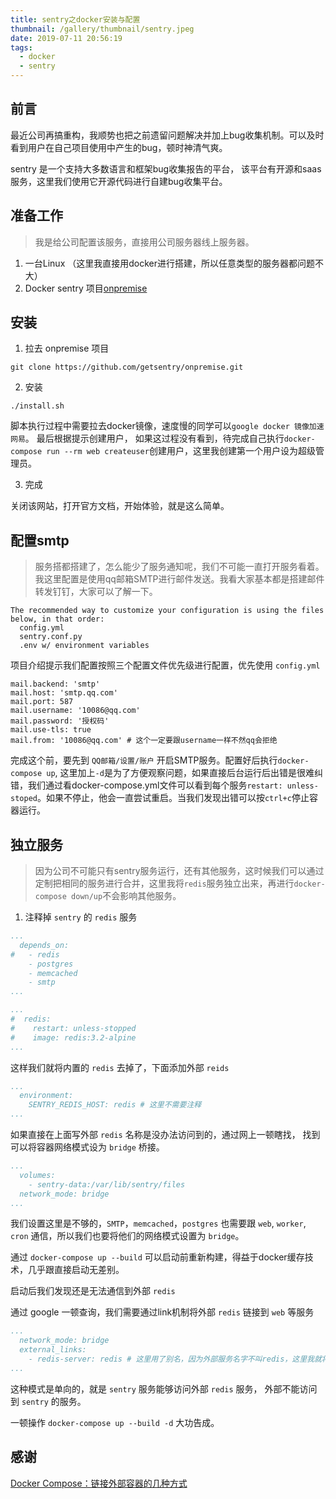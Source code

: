 ```yaml
---
title: sentry之docker安装与配置
thumbnail: /gallery/thumbnail/sentry.jpeg
date: 2019-07-11 20:56:19
tags:
  - docker
  - sentry
---
```


## 前言

最近公司再搞重构，我顺势也把之前遗留问题解决并加上bug收集机制。可以及时看到用户在自己项目使用中产生的bug，顿时神清气爽。

sentry 是一个支持大多数语言和框架bug收集报告的平台， 该平台有开源和saas服务，这里我们使用它开源代码进行自建bug收集平台。

## 准备工作

> 我是给公司配置该服务，直接用公司服务器线上服务器。

1. 一台Linux （这里我直接用docker进行搭建，所以任意类型的服务器都问题不大）
2. Docker sentry 项目[onpremise](https://github.com/getsentry/onpremise)

## 安装

1. 拉去 onpremise 项目

```
git clone https://github.com/getsentry/onpremise.git
```

2. 安装

```
./install.sh
```
脚本执行过程中需要拉去docker镜像，速度慢的同学可以`google docker 镜像加速 网易`。 最后根据提示创建用户， 如果这过程没有看到，待完成自己执行`docker-compose run --rm web createuser`创建用户，这里我创建第一个用户设为超级管理员。

3. 完成

关闭该网站，打开官方文档，开始体验，就是这么简单。

## 配置smtp

> 服务搭都搭建了，怎么能少了服务通知呢，我们不可能一直打开服务看着。我这里配置是使用qq邮箱SMTP进行邮件发送。我看大家基本都是搭建邮件转发钉钉，大家可以了解一下。

```
The recommended way to customize your configuration is using the files below, in that order:
  config.yml
  sentry.conf.py
  .env w/ environment variables
```

项目介绍提示我们配置按照三个配置文件优先级进行配置，优先使用 `config.yml`

```
mail.backend: 'smtp'
mail.host: 'smtp.qq.com'
mail.port: 587
mail.username: '10086@qq.com'
mail.password: '授权码'
mail.use-tls: true
mail.from: '10086@qq.com' # 这个一定要跟username一样不然qq会拒绝
```
完成这个前，要先到 `QQ邮箱/设置/账户` 开启SMTP服务。配置好后执行`docker-compose up`, 这里加上`-d`是为了方便观察问题，如果直接后台运行后出错是很难纠错，我们通过看docker-compose.yml文件可以看到每个服务`restart: unless-stoped`。如果不停止，他会一直尝试重启。当我们发现出错可以按`ctrl+c`停止容器运行。

## 独立服务

> 因为公司不可能只有sentry服务运行，还有其他服务，这时候我们可以通过定制把相同的服务进行合并，这里我将`redis`服务独立出来，再进行`docker-compose down/up`不会影响其他服务。

1. 注释掉 `sentry` 的 `redis` 服务
``` docker-compose.yml
...
  depends_on:
#   - redis
    - postgres
    - memcached
    - smtp
...

...
#  redis:
#    restart: unless-stopped
#    image: redis:3.2-alpine
...
```

这样我们就将内置的 `redis` 去掉了，下面添加外部 `reids`

``` docker-compose.yml
...
  environment:
    SENTRY_REDIS_HOST: redis # 这里不需要注释
...
```

如果直接在上面写外部 `redis` 名称是没办法访问到的，通过网上一顿瞎找， 找到可以将容器网络模式设为 `bridge` 桥接。
``` docker-compose.yml
...
  volumes:
    - sentry-data:/var/lib/sentry/files
  network_mode: bridge
...
```

我们设置这里是不够的，`SMTP`，`memcached`，`postgres` 也需要跟 `web`, `worker`, `cron` 通信，所以我们也要将他们的网络模式设置为 `bridge`。

通过 `docker-compose up --build` 可以启动前重新构建，得益于docker缓存技术，几乎跟直接启动无差别。

启动后我们发现还是无法通信到外部 `redis`

通过 google 一顿查询，我们需要通过link机制将外部 `redis` 链接到 `web` 等服务

``` docker-compose.yml
...
  network_mode: bridge
  external_links:
    - redis-server: redis # 这里用了别名，因为外部服务名字不叫redis，这里我就将它设置别名方便。
...
```
这种模式是单向的，就是 `sentry` 服务能够访问外部 `redis` 服务， 外部不能访问到 `sentry` 的服务。

一顿操作 `docker-compose up --build -d` 大功告成。

## 感谢

[Docker Compose：链接外部容器的几种方式](https://notes.doublemine.me/2017-06-12-Docker-Compose-%E9%93%BE%E6%8E%A5%E5%A4%96%E9%83%A8%E5%AE%B9%E5%99%A8%E7%9A%84%E5%87%A0%E7%A7%8D%E6%96%B9%E5%BC%8F.html)
